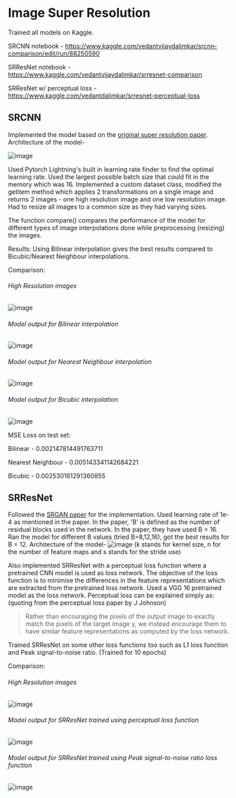 # Image Super Resolution

Trained all models on Kaggle.

SRCNN notebook - https://www.kaggle.com/vedantvijaydalimkar/srcnn-comparison/edit/run/88250590

SRResNet notebook - https://www.kaggle.com/vedantvijaydalimkar/srresnet-comparison

SRResNet w/ perceptual loss - https://www.kaggle.com/vedantdalimkar/srresnet-perceptual-loss

## SRCNN
Implemented the model based on the [original super resolution paper](https://arxiv.org/pdf/1501.00092v3.pdf). Architecture of the model-

![image](https://user-images.githubusercontent.com/67591647/154806101-54cbee6f-afd5-40e8-aae7-c55990f4975b.png)

Used Pytorch Lightning's built in learning rate finder to find the optimal learning rate. Used the largest possible batch size that could fit in the memory which was 16. Implemented a custom dataset class, modified the getitem method which applies 2 transformations on a single image and returns 2 images - one high resolution image and one low resolution image. Had to resize all images to a common size as they had varying sizes.

The function compare() compares the performance of the model for different types of image interpolations done while preprocessing (resizing) the images.

Results: Using Bilinear interpolation gives the best results compared to Bicubic/Nearest Neighbour interpolations.

Comparison:

###### High Resolution images
![image](https://user-images.githubusercontent.com/67591647/154810718-aecc7b30-e191-4ba8-9d86-bd53c208058d.png)

###### Model output for Bilinear interpolation
![image](https://user-images.githubusercontent.com/67591647/154810727-6d41e359-cbfb-40d1-9476-00d2ebfe4d2d.png)

###### Model output for Nearest Neighbour interpolation
![image](https://user-images.githubusercontent.com/67591647/154810738-3998ff9c-00bc-41a9-b2ab-a14678e1bbe1.png)

###### Model output for Bicubic interpolation
![image](https://user-images.githubusercontent.com/67591647/154810743-23d42219-3ea0-460c-ad4b-0f7b1d011548.png)

MSE Loss on test set:

Bilinear - 0.002147814491763711

Nearest Neighbour - 0.005143341142684221

Bicubic - 0.002530161291360855


## SRResNet
Followed the [SRGAN paper](https://arxiv.org/pdf/1609.04802v5.pdf) for the implementation. Used learning rate of 1e-4 as mentioned in the paper. In the paper, 'B' is defined as the number of residual blocks used in the network. In the paper, they have used B = 16. Ran the model for different B values (tried B=8,12,16), got the best results for B = 12. Architecture of the model-
![image](https://user-images.githubusercontent.com/67591647/154810442-e66d4fbc-7f3a-4f58-836c-7893520081c1.png)
(k stands for kernel size, n for the number of feature maps and s stands for the stride use)

Also implemented SRResNet with a perceptual loss function where a pretrained CNN model is used as loss network. The objective of the loss function is to minimise the differences in the feature representations which are extracted from the pretrained loss network. Used a VGG 16 pretrained model as the loss network. Perceptual loss can be explained simply as: (quoting from the perceptual loss paper by J Johnson)

>Rather than encouraging the pixels of the
output image to exactly match the pixels of the target image y, we
instead encourage them to have similar feature representations as computed by
the loss network.

Trained SRResNet on some other loss functions too such as L1 loss function and Peak signal-to-noise ratio. (Trained for 10 epochs)

Comparison:
###### High Resolution images
![image](https://user-images.githubusercontent.com/67591647/154813995-a2fb6aec-6705-42db-aae0-59e3055c0aff.png)

###### Model output for SRResNet trained using perceptual loss function
![image](https://user-images.githubusercontent.com/67591647/154813973-55a1df1f-508e-4aa0-b360-4ddaff6339cd.png)

###### Model output for SRResNet trained using Peak signal-to-noise ratio loss function
![image](https://user-images.githubusercontent.com/67591647/154814068-bdfb217b-1f58-4a65-9a55-61e8ed579026.png)



